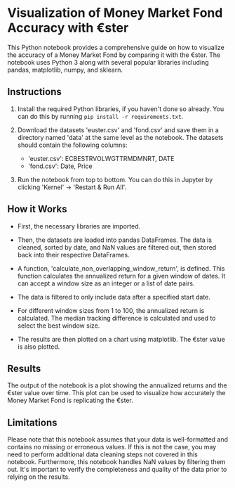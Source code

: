 # Visualization of Money Market Fond Accuracy with €ster

This Python notebook provides a comprehensive guide on how to visualize the accuracy of a Money Market Fond by comparing it with the €ster. The notebook uses Python 3 along with several popular libraries including pandas, matplotlib, numpy, and sklearn.

## Instructions

1. Install the required Python libraries, if you haven't done so already. You can do this by running `pip install -r requirements.txt`.

2. Download the datasets 'euster.csv' and 'fond.csv' and save them in a directory named 'data' at the same level as the notebook. The datasets should contain the following columns:

   - 'euster.csv': ECBESTRVOLWGTTRMDMNRT, DATE
   - 'fond.csv': Date, Price

3. Run the notebook from top to bottom. You can do this in Jupyter by clicking 'Kernel' -> 'Restart & Run All'.

## How it Works

- First, the necessary libraries are imported.

- Then, the datasets are loaded into pandas DataFrames. The data is cleaned, sorted by date, and NaN values are filtered out, then stored back into their respective DataFrames.

- A function, 'calculate_non_overlapping_window_return', is defined. This function calculates the annualized return for a given window of dates. It can accept a window size as an integer or a list of date pairs.

- The data is filtered to only include data after a specified start date.

- For different window sizes from 1 to 100, the annualized return is calculated. The median tracking difference is calculated and used to select the best window size.

- The results are then plotted on a chart using matplotlib. The €ster value is also plotted.

## Results

The output of the notebook is a plot showing the annualized returns and the €ster value over time. This plot can be used to visualize how accurately the Money Market Fond is replicating the €ster.

## Limitations

Please note that this notebook assumes that your data is well-formatted and contains no missing or erroneous values. If this is not the case, you may need to perform additional data cleaning steps not covered in this notebook. Furthermore, this notebook handles NaN values by filtering them out. It's important to verify the completeness and quality of the data prior to relying on the results.
